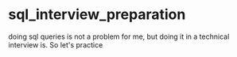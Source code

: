 # sql_interview_preparation
doing sql queries is not a problem for me, but doing it in a technical interview is. So let's practice
